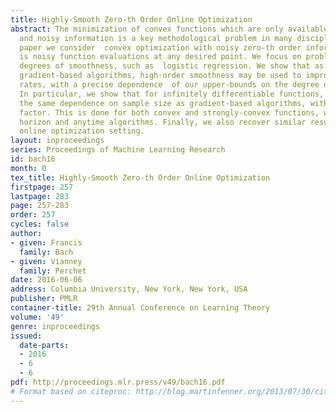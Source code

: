 ```yaml
---
title: Highly-Smooth Zero-th Order Online Optimization
abstract: The minimization of convex functions which are only available through partial
  and noisy information is a key methodological problem in many disciplines. In this
  paper we consider  convex optimization with noisy zero-th order information, that
  is noisy function evaluations at any desired point. We focus on problems with high
  degrees of smoothness, such as  logistic regression. We show that as opposed to
  gradient-based algorithms, high-order smoothness may be used to improve estimation
  rates, with a precise dependence  of our upper-bounds on the degree of smoothness.
  In particular, we show that for infinitely differentiable functions, we recover
  the same dependence on sample size as gradient-based algorithms, with an extra dimension-dependent
  factor. This is done for both convex and strongly-convex functions, with finite
  horizon and anytime algorithms. Finally, we also recover similar results in the
  online optimization setting.
layout: inproceedings
series: Proceedings of Machine Learning Research
id: bach16
month: 0
tex_title: Highly-Smooth Zero-th Order Online Optimization
firstpage: 257
lastpage: 283
page: 257-283
order: 257
cycles: false
author:
- given: Francis
  family: Bach
- given: Vianney
  family: Perchet
date: 2016-06-06
address: Columbia University, New York, New York, USA
publisher: PMLR
container-title: 29th Annual Conference on Learning Theory
volume: '49'
genre: inproceedings
issued:
  date-parts:
  - 2016
  - 6
  - 6
pdf: http://proceedings.mlr.press/v49/bach16.pdf
# Format based on citeproc: http://blog.martinfenner.org/2013/07/30/citeproc-yaml-for-bibliographies/
---
```

